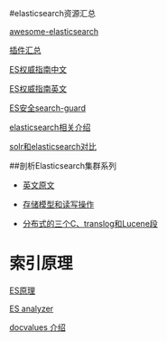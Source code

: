 #elasticsearch资源汇总

[awesome-elasticsearch](https://github.com/dzharii/awesome-elasticsearch)

[插件汇总](http://my.oschina.net/secisland/blog/636213)

[ES权威指南中文](http://es.xiaoleilu.com/)

[ES权威指南英文](https://www.elastic.co/guide/en/elasticsearch/guide/current/getting-started.html)

[ES安全search-guard](https://github.com/floragunncom/search-guard)

[elasticsearch相关介绍](http://www.searchtech.pro/)

[solr和elasticsearch对比](https://thinkbiganalytics.com/solr-vs-elastic-search/)

##剖析Elasticsearch集群系列

* [英文原文](http://insightdataengineering.com/blog/elasticsearch-crud/)

* [存储模型和读写操作](http://mp.weixin.qq.com/s?__biz=MzA5NzkxMzg1Nw==&mid=2653159983&idx=1&sn=a79206bac0f14d61b47620ceed6cb0da&scene=25#wechat_redirect)

* [分布式的三个C、translog和Lucene段](http://mp.weixin.qq.com/s?src=3&timestamp=1469414334&ver=1&signature=OHXa87n8bBbb6zk0JheVJRkbR7db*44d4QkpzzLtveaSYziZqeh*JAQhnc9oFZ9PdT3UL2CwFVm3e9JexV92OEEagxeeKiMl0-x-XDMkMvjkB00fW0uL7TqBsKQUu8tm0jGjaP53iWC6YtX2nlHzEKrlT3it0BXmtKcxuJ76tKM=)

# 索引原理

[ES原理](http://www.shaheng.me/blog/2015/06/elasticsearch--.html)

[ES analyzer](http://mednoter.com/all-about-analyzer-part-one.html)

[docvalues 介绍](http://qindongliang.iteye.com/blog/2297280)
